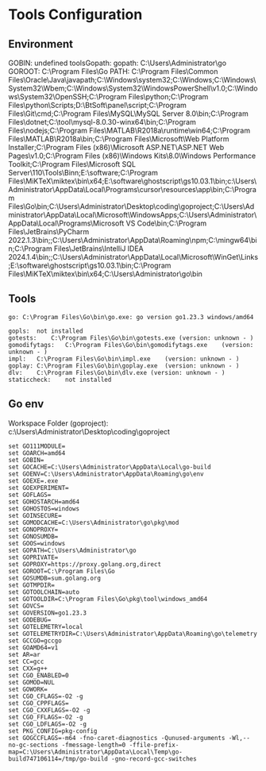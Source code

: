 # Tools Configuration


## Environment

GOBIN: undefined
toolsGopath: 
gopath: C:\Users\Administrator\go
GOROOT: C:\Program Files\Go
PATH: C:\Program Files\Common Files\Oracle\Java\javapath;C:\Windows\system32;C:\Windows;C:\Windows\System32\Wbem;C:\Windows\System32\WindowsPowerShell\v1.0\;C:\Windows\System32\OpenSSH\;C:\Program Files\python;C:\Program Files\python\Scripts;D:\BtSoft\panel\script;C:\Program Files\Git\cmd;C:\Program Files\MySQL\MySQL Server 8.0\bin;C:\Program Files\dotnet\;C:\tool\mysql-8.0.30-winx64\bin;C:\Program Files\nodejs\;C:\Program Files\MATLAB\R2018a\runtime\win64;C:\Program Files\MATLAB\R2018a\bin;C:\Program Files\Microsoft\Web Platform Installer\;C:\Program Files (x86)\Microsoft ASP.NET\ASP.NET Web Pages\v1.0\;C:\Program Files (x86)\Windows Kits\8.0\Windows Performance Toolkit\;C:\Program Files\Microsoft SQL Server\110\Tools\Binn\;E:\software\;C:\Program Files\MiKTeX\miktex\bin\x64\;E:\software\ghostscript\gs10.03.1\bin;c:\Users\Administrator\AppData\Local\Programs\cursor\resources\app\bin;C:\Program Files\Go\bin;C:\Users\Administrator\Desktop\coding\goproject;C:\Users\Administrator\AppData\Local\Microsoft\WindowsApps;C:\Users\Administrator\AppData\Local\Programs\Microsoft VS Code\bin;C:\Program Files\JetBrains\PyCharm 2022.1.3\bin;;C:\Users\Administrator\AppData\Roaming\npm;C:\mingw64\bin;C:\Program Files\JetBrains\IntelliJ IDEA 2024.1.4\bin;;C:\Users\Administrator\AppData\Local\Microsoft\WinGet\Links;E:\software\ghostscript\gs10.03.1\bin;C:\Program Files\MiKTeX\miktex\bin\x64;C:\Users\Administrator\go\bin

## Tools

	go:	C:\Program Files\Go\bin\go.exe: go version go1.23.3 windows/amd64

	gopls:	not installed
	gotests:	C:\Program Files\Go\bin\gotests.exe	(version: unknown - )
	gomodifytags:	C:\Program Files\Go\bin\gomodifytags.exe	(version: unknown - )
	impl:	C:\Program Files\Go\bin\impl.exe	(version: unknown - )
	goplay:	C:\Program Files\Go\bin\goplay.exe	(version: unknown - )
	dlv:	C:\Program Files\Go\bin\dlv.exe	(version: unknown - )
	staticcheck:	not installed

## Go env

Workspace Folder (goproject): c:\Users\Administrator\Desktop\coding\goproject

	set GO111MODULE=
	set GOARCH=amd64
	set GOBIN=
	set GOCACHE=C:\Users\Administrator\AppData\Local\go-build
	set GOENV=C:\Users\Administrator\AppData\Roaming\go\env
	set GOEXE=.exe
	set GOEXPERIMENT=
	set GOFLAGS=
	set GOHOSTARCH=amd64
	set GOHOSTOS=windows
	set GOINSECURE=
	set GOMODCACHE=C:\Users\Administrator\go\pkg\mod
	set GONOPROXY=
	set GONOSUMDB=
	set GOOS=windows
	set GOPATH=C:\Users\Administrator\go
	set GOPRIVATE=
	set GOPROXY=https://proxy.golang.org,direct
	set GOROOT=C:\Program Files\Go
	set GOSUMDB=sum.golang.org
	set GOTMPDIR=
	set GOTOOLCHAIN=auto
	set GOTOOLDIR=C:\Program Files\Go\pkg\tool\windows_amd64
	set GOVCS=
	set GOVERSION=go1.23.3
	set GODEBUG=
	set GOTELEMETRY=local
	set GOTELEMETRYDIR=C:\Users\Administrator\AppData\Roaming\go\telemetry
	set GCCGO=gccgo
	set GOAMD64=v1
	set AR=ar
	set CC=gcc
	set CXX=g++
	set CGO_ENABLED=0
	set GOMOD=NUL
	set GOWORK=
	set CGO_CFLAGS=-O2 -g
	set CGO_CPPFLAGS=
	set CGO_CXXFLAGS=-O2 -g
	set CGO_FFLAGS=-O2 -g
	set CGO_LDFLAGS=-O2 -g
	set PKG_CONFIG=pkg-config
	set GOGCCFLAGS=-m64 -fno-caret-diagnostics -Qunused-arguments -Wl,--no-gc-sections -fmessage-length=0 -ffile-prefix-map=C:\Users\Administrator\AppData\Local\Temp\go-build747106114=/tmp/go-build -gno-record-gcc-switches
	